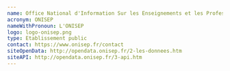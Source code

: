 ```yaml
---
name: Office National d'Information Sur les Enseignements et les Professions
acronym: ONISEP
nameWithPronoun: L'ONISEP
logo: logo-onisep.png
type: Etablissement public
contact: https://www.onisep.fr/contact
siteOpenData: http://opendata.onisep.fr/2-les-donnees.htm
siteAPI: http://opendata.onisep.fr/3-api.htm
---
```

